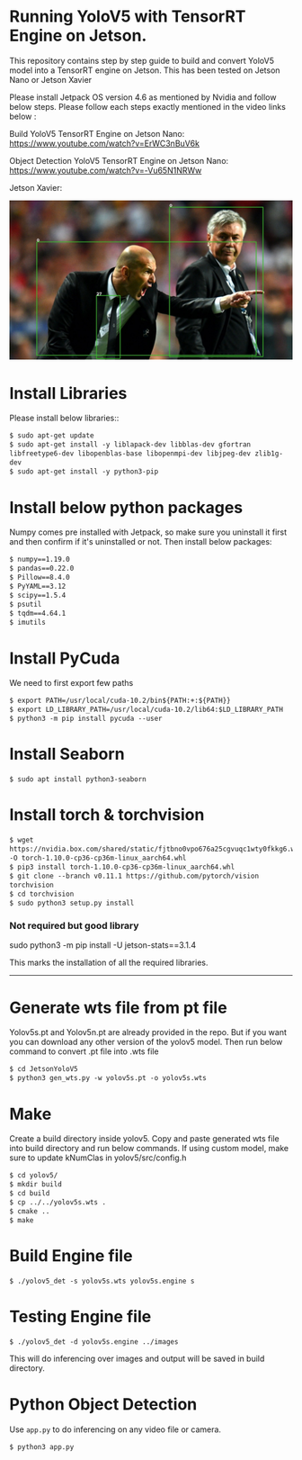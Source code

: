 Running YoloV5 with TensorRT Engine on Jetson.
==========

This repository contains step by step guide to build and convert YoloV5 model into a TensorRT engine on Jetson. This has been tested on Jetson Nano or Jetson Xavier 

Please install Jetpack OS version 4.6 as mentioned by Nvidia and follow below steps. Please follow each steps exactly mentioned in the video links below :

Build YoloV5 TensorRT Engine on Jetson Nano: https://www.youtube.com/watch?v=ErWC3nBuV6k

Object Detection YoloV5 TensorRT Engine on Jetson Nano: https://www.youtube.com/watch?v=-Vu65N1NRWw

Jetson Xavier:

<img src="out.jpg" width="800"/>

Install Libraries
=============
Please install below libraries::

    $ sudo apt-get update
	$ sudo apt-get install -y liblapack-dev libblas-dev gfortran libfreetype6-dev libopenblas-base libopenmpi-dev libjpeg-dev zlib1g-dev
	$ sudo apt-get install -y python3-pip
	

Install below python packages
=============
Numpy comes pre installed with Jetpack, so make sure you uninstall it first and then confirm if it's uninstalled or not. Then install below packages:

    $ numpy==1.19.0
	$ pandas==0.22.0
	$ Pillow==8.4.0
	$ PyYAML==3.12
	$ scipy==1.5.4
	$ psutil
	$ tqdm==4.64.1
	$ imutils

Install PyCuda
=============
We need to first export few paths

	$ export PATH=/usr/local/cuda-10.2/bin${PATH:+:${PATH}}
	$ export LD_LIBRARY_PATH=/usr/local/cuda-10.2/lib64:$LD_LIBRARY_PATH
	$ python3 -m pip install pycuda --user
	

Install Seaborn
=============

    $ sudo apt install python3-seaborn
	
Install torch & torchvision
=============

	$ wget https://nvidia.box.com/shared/static/fjtbno0vpo676a25cgvuqc1wty0fkkg6.whl -O torch-1.10.0-cp36-cp36m-linux_aarch64.whl
	$ pip3 install torch-1.10.0-cp36-cp36m-linux_aarch64.whl
	$ git clone --branch v0.11.1 https://github.com/pytorch/vision torchvision
	$ cd torchvision
	$ sudo python3 setup.py install 
	
### Not required but good library
sudo python3 -m pip install -U jetson-stats==3.1.4

This marks the installation of all the required libraries.

-----------------------------------------------------------------------------------------

Generate wts file from pt file
=============
Yolov5s.pt and Yolov5n.pt are already provided in the repo. But if you want you can download any other version of the yolov5 model. Then run below command to convert .pt file into .wts file 

	$ cd JetsonYoloV5
	$ python3 gen_wts.py -w yolov5s.pt -o yolov5s.wts
	
Make
=============
Create a build directory inside yolov5. Copy and paste generated wts file into build directory and run below commands. If using custom model, make sure to update kNumClas in yolov5/src/config.h

	$ cd yolov5/
	$ mkdir build
	$ cd build
	$ cp ../../yolov5s.wts .
	$ cmake ..
	$ make 
	
Build Engine file 
=============

    $ ./yolov5_det -s yolov5s.wts yolov5s.engine s
	

Testing Engine file 
=============

	$ ./yolov5_det -d yolov5s.engine ../images
	
This will do inferencing over images and output will be saved in build directory.

Python Object Detection
=============
Use `app.py` to do inferencing on any video file or camera.

	$ python3 app.py
